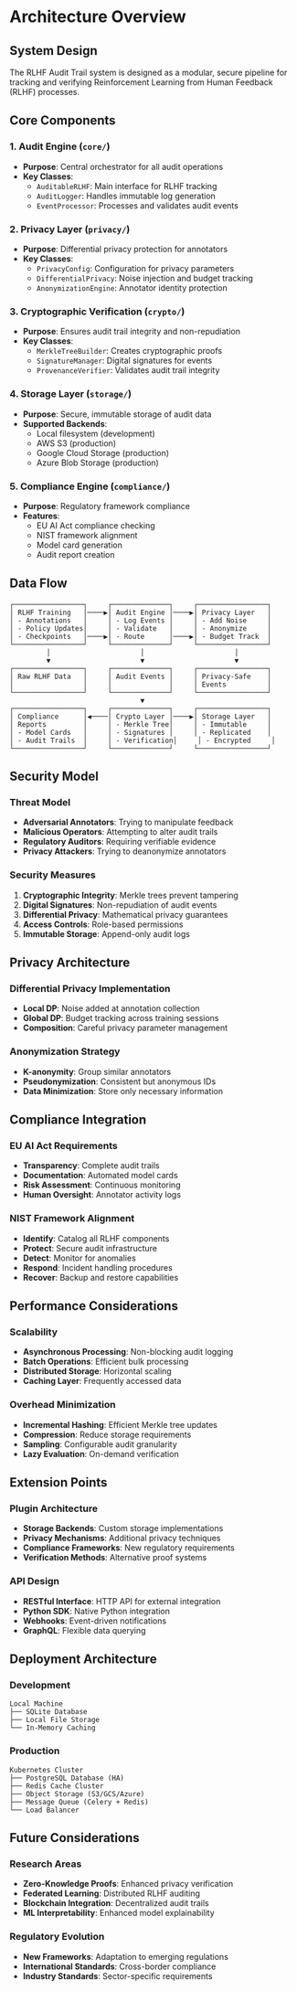 # Architecture Overview

## System Design

The RLHF Audit Trail system is designed as a modular, secure pipeline for tracking and verifying Reinforcement Learning from Human Feedback (RLHF) processes.

## Core Components

### 1. Audit Engine (`core/`)
- **Purpose**: Central orchestrator for all audit operations
- **Key Classes**:
  - `AuditableRLHF`: Main interface for RLHF tracking
  - `AuditLogger`: Handles immutable log generation
  - `EventProcessor`: Processes and validates audit events

### 2. Privacy Layer (`privacy/`)
- **Purpose**: Differential privacy protection for annotators
- **Key Classes**:
  - `PrivacyConfig`: Configuration for privacy parameters
  - `DifferentialPrivacy`: Noise injection and budget tracking
  - `AnonymizationEngine`: Annotator identity protection

### 3. Cryptographic Verification (`crypto/`)
- **Purpose**: Ensures audit trail integrity and non-repudiation
- **Key Classes**:
  - `MerkleTreeBuilder`: Creates cryptographic proofs
  - `SignatureManager`: Digital signatures for events
  - `ProvenanceVerifier`: Validates audit trail integrity

### 4. Storage Layer (`storage/`)
- **Purpose**: Secure, immutable storage of audit data
- **Supported Backends**:
  - Local filesystem (development)
  - AWS S3 (production)
  - Google Cloud Storage (production)
  - Azure Blob Storage (production)

### 5. Compliance Engine (`compliance/`)
- **Purpose**: Regulatory framework compliance
- **Features**:
  - EU AI Act compliance checking
  - NIST framework alignment
  - Model card generation
  - Audit report creation

## Data Flow

```
┌─────────────────┐     ┌──────────────┐     ┌─────────────────┐
│ RLHF Training   │────▶│ Audit Engine │────▶│ Privacy Layer   │
│ - Annotations   │     │ - Log Events │     │ - Add Noise     │
│ - Policy Updates│     │ - Validate   │     │ - Anonymize     │
│ - Checkpoints   │────▶│ - Route      │────▶│ - Budget Track  │
└─────────────────┘     └──────────────┘     └─────────────────┘
         │                      │                      │
         ▼                      ▼                      ▼
┌─────────────────┐     ┌──────────────┐     ┌─────────────────┐
│ Raw RLHF Data   │     │ Audit Events │     │ Privacy-Safe    │
│                 │     │              │     │ Events          │
└─────────────────┘     └──────────────┘     └─────────────────┘
                                ▼
┌─────────────────┐     ┌──────────────┐     ┌─────────────────┐
│ Compliance      │◀────│ Crypto Layer │────▶│ Storage Layer   │
│ Reports         │     │ - Merkle Tree│     │ - Immutable     │
│ - Model Cards   │     │ - Signatures │     │ - Replicated    │
│ - Audit Trails  │     │ - Verification│     │ - Encrypted     │
└─────────────────┘     └──────────────┘     └─────────────────┘
```

## Security Model

### Threat Model
- **Adversarial Annotators**: Trying to manipulate feedback
- **Malicious Operators**: Attempting to alter audit trails
- **Regulatory Auditors**: Requiring verifiable evidence
- **Privacy Attackers**: Trying to deanonymize annotators

### Security Measures
1. **Cryptographic Integrity**: Merkle trees prevent tampering
2. **Digital Signatures**: Non-repudiation of audit events
3. **Differential Privacy**: Mathematical privacy guarantees
4. **Access Controls**: Role-based permissions
5. **Immutable Storage**: Append-only audit logs

## Privacy Architecture

### Differential Privacy Implementation
- **Local DP**: Noise added at annotation collection
- **Global DP**: Budget tracking across training sessions
- **Composition**: Careful privacy parameter management

### Anonymization Strategy
- **K-anonymity**: Group similar annotators
- **Pseudonymization**: Consistent but anonymous IDs
- **Data Minimization**: Store only necessary information

## Compliance Integration

### EU AI Act Requirements
- **Transparency**: Complete audit trails
- **Documentation**: Automated model cards
- **Risk Assessment**: Continuous monitoring
- **Human Oversight**: Annotator activity logs

### NIST Framework Alignment
- **Identify**: Catalog all RLHF components
- **Protect**: Secure audit infrastructure
- **Detect**: Monitor for anomalies
- **Respond**: Incident handling procedures
- **Recover**: Backup and restore capabilities

## Performance Considerations

### Scalability
- **Asynchronous Processing**: Non-blocking audit logging
- **Batch Operations**: Efficient bulk processing
- **Distributed Storage**: Horizontal scaling
- **Caching Layer**: Frequently accessed data

### Overhead Minimization
- **Incremental Hashing**: Efficient Merkle tree updates
- **Compression**: Reduce storage requirements
- **Sampling**: Configurable audit granularity
- **Lazy Evaluation**: On-demand verification

## Extension Points

### Plugin Architecture
- **Storage Backends**: Custom storage implementations
- **Privacy Mechanisms**: Additional privacy techniques
- **Compliance Frameworks**: New regulatory requirements
- **Verification Methods**: Alternative proof systems

### API Design
- **RESTful Interface**: HTTP API for external integration
- **Python SDK**: Native Python integration
- **Webhooks**: Event-driven notifications
- **GraphQL**: Flexible data querying

## Deployment Architecture

### Development
```
Local Machine
├── SQLite Database
├── Local File Storage
└── In-Memory Caching
```

### Production
```
Kubernetes Cluster
├── PostgreSQL Database (HA)
├── Redis Cache Cluster
├── Object Storage (S3/GCS/Azure)
├── Message Queue (Celery + Redis)
└── Load Balancer
```

## Future Considerations

### Research Areas
- **Zero-Knowledge Proofs**: Enhanced privacy verification
- **Federated Learning**: Distributed RLHF auditing
- **Blockchain Integration**: Decentralized audit trails
- **ML Interpretability**: Enhanced model explainability

### Regulatory Evolution
- **New Frameworks**: Adaptation to emerging regulations
- **International Standards**: Cross-border compliance
- **Industry Standards**: Sector-specific requirements